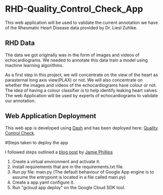 # RHD-Quality_Control_Check_App
This web application will be used to validate the current annotation we have of the Rheumatic Heart Disease data provided by Dr. Liesl Zuhlke.

## RHD Data
The data we got originally was in the form of images and videos of echocardiograms. We needed to annotate this data train a model using machine learning algorithms.

As a first step in this project, we will concentrate on the view of the heart as parasternal long axis view(PLAX) or not. We will also concentrate on whether the images and videos of the echocardiograms have colour or not. The idea of having a colour classifier is to help identify leaking heart valves.
The web Application will be used by experts of echocardiograms to validate our annotation.

## Web Application Deployment
This web app is developed using [Dash](https://dash.plotly.com/) and has been deployed here: [Quality Control Check](https://dash-app-quality.oa.r.appspot.com).

  #Steps taken to deploy the app
  
  I followed steps outlined a [blog post](https://www.phillipsj.net/posts/deploying-dash-to-google-app-engine/) by [Jamie Phillips](https://www.phillipsj.net/)
  
  1. Create a virtual environment and activate it.
  2. Install requirements that are in the requirements.txt file.
  3. Run py file: main.py (The default behaviour of Google App engine is to assume the entrypoint is located in a file called main.py) 
  4. Create a app.yaml configure it.
  5. Run "gcloud app deploy" on the Google Cloud SDK tool.



